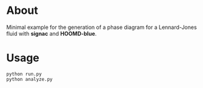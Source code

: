 # About

Minimal example for the generation of a phase diagram for a Lennard-Jones fluid with **signac** and **HOOMD-blue**.

# Usage

```
python run.py
python analyze.py
```
